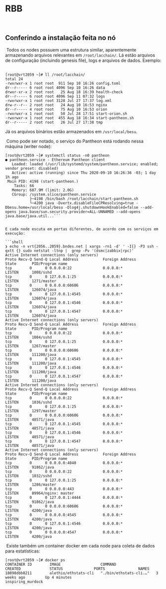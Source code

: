 # RBB
​
## Conferindo a instalação feita no nó
​
Todos os nodes possuem uma estrutura similar, aparentemente armazenando arquivos relevantes em `/root/lacchain/`. Lá estão arquivos de configuração (incluindo genesis file), logs e arquivos de dados. Exemplo:
​
```shell
[root@vrt2059 ~]# ll /root/lacchain/
total 24
-rwxrwxr-x 1 root root  911 Sep 10 16:26 config.toml
dr--r----- 6 root root 4096 Sep 10 16:26 data
drwxr-xr-x 2 root root   25 Aug 18 16:39 health-check
dr--r----- 6 root root 4096 Sep 11 07:32 logs
-rwxrwxr-x 1 root root 3128 Jul 27 17:37 log.xml
drw-r--r-- 2 root root   24 Aug 10 16:53 nginx
dr--r----- 4 root root   75 Aug 10 16:53 orion
-rwxrwxr-x 1 root root   50 Jul 28 17:51 start-orion.sh
-rwxrwxr-x 1 root root  455 Aug 18 16:34 start-pantheon.sh
dr--r----- 2 root root   26 Jul 27 17:38 tmp
```

Já os arquivos binários estão armazenados em `/usr/local/besu`.

​
Como pode ser notado, o serviço do Pantheon está rodando nessa máquina (writer node):
​
```shell
[root@vrt2059 ~]# systemctl status -n0 pantheon 
● pantheon.service - Ethereum Pantheon client
   Loaded: loaded (/usr/lib/systemd/system/pantheon.service; enabled; vendor preset: disabled)
   Active: active (running) since Thu 2020-09-10 16:26:36 -03; 1 day 1h ago
 Main PID: 4198 (start-pantheon.)
    Tasks: 66
   Memory: 687.9M (limit: 2.0G)
   CGroup: /system.slice/pantheon.service
           ├─4198 /bin/bash /root/lacchain/start-pantheon.sh
           └─4200 java -Dvertx.disableFileCPResolving=true -Dbesu.home=/usr/local/besu -Dlog4j.shutdownHookEnabled=false --add-opens java.base/sun.security.provider=ALL-UNNAMED --add-opens java.base/java.util...```

​
E cada node escuta em portas diferentes, de acordo com os serviços em execução:
​
```shell
❯ echo -n vrt{2056..2059}.bndes.net | xargs -rn1 -d' ' -I{} -P3 ssh -qxtt {} sudo netstat -ltnp |  grep -Pv '(dsmc|zabbix|rpc)'
Active Internet connections (only servers)
Proto Recv-Q Send-Q Local Address           Foreign Address         State       PID/Program name    
tcp        0      0 0.0.0.0:22              0.0.0.0:*               LISTEN      1008/sshd           
tcp        0      0 127.0.0.1:25            0.0.0.0:*               LISTEN      1271/master         
tcp        0      0 0.0.0.0:60606           0.0.0.0:*               LISTEN      126074/java         
tcp        0      0 127.0.0.1:4545          0.0.0.0:*               LISTEN      126074/java         
tcp        0      0 127.0.0.1:4546          0.0.0.0:*               LISTEN      126074/java         
tcp        0      0 127.0.0.1:4547          0.0.0.0:*               LISTEN      126074/java         
Active Internet connections (only servers)
Proto Recv-Q Send-Q Local Address           Foreign Address         State       PID/Program name    
tcp        0      0 0.0.0.0:22              0.0.0.0:*               LISTEN      1004/sshd           
tcp        0      0 127.0.0.1:25            0.0.0.0:*               LISTEN      1267/master         
tcp        0      0 0.0.0.0:60606           0.0.0.0:*               LISTEN      111200/java         
tcp        0      0 127.0.0.1:4545          0.0.0.0:*               LISTEN      111200/java         
tcp        0      0 127.0.0.1:4546          0.0.0.0:*               LISTEN      111200/java         
tcp        0      0 127.0.0.1:4547          0.0.0.0:*               LISTEN      111200/java         
Active Internet connections (only servers)
Proto Recv-Q Send-Q Local Address           Foreign Address         State       PID/Program name    
tcp        0      0 0.0.0.0:22              0.0.0.0:*               LISTEN      1036/sshd           
tcp        0      0 127.0.0.1:25            0.0.0.0:*               LISTEN      1297/master         
tcp        0      0 0.0.0.0:60606           0.0.0.0:*               LISTEN      48571/java          
tcp        0      0 127.0.0.1:4545          0.0.0.0:*               LISTEN      48571/java          
tcp        0      0 127.0.0.1:4546          0.0.0.0:*               LISTEN      48571/java          
tcp        0      0 127.0.0.1:4547          0.0.0.0:*               LISTEN      48571/java          
Active Internet connections (only servers)
Proto Recv-Q Send-Q Local Address           Foreign Address         State       PID/Program name    
tcp        0      0 0.0.0.0:4040            0.0.0.0:*               LISTEN      91862/java          
tcp        0      0 0.0.0.0:22              0.0.0.0:*               LISTEN      1032/sshd           
tcp        0      0 127.0.0.1:25            0.0.0.0:*               LISTEN      1286/master         
tcp        0      0 0.0.0.0:443             0.0.0.0:*               LISTEN      89964/nginx: master 
tcp        0      0 127.0.0.1:4444          0.0.0.0:*               LISTEN      91862/java          
tcp        0      0 0.0.0.0:60606           0.0.0.0:*               LISTEN      4200/java           
tcp        0      0 0.0.0.0:4545            0.0.0.0:*               LISTEN      4200/java           
tcp        0      0 127.0.0.1:4546          0.0.0.0:*               LISTEN      4200/java           
tcp        0      0 0.0.0.0:4547            0.0.0.0:*               LISTEN      4200/java           
```
​
Existe também um container docker em cada node para coleta de dados para estatísticas:
​
```shell
[root@vrt2059 ~]# docker ps
CONTAINER ID        IMAGE                  COMMAND                  CREATED             STATUS              PORTS               NAMES
18898dbb8211        alethio/ethstats-cli   "./bin/ethstats-cli.…"   3 weeks ago         Up 4 minutes                            inspiring_murdock
```
​
